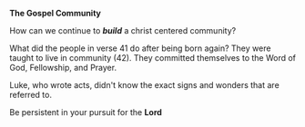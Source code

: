 
**The Gospel Community**

How can we continue to _**build**_ a christ centered community?

What did the people in verse 41 do after being born again? They were taught to live in community (42). They committed themselves to the Word of God, Fellowship, and Prayer.

Luke, who wrote acts, didn't know the exact signs and wonders that are referred to.

Be persistent in your pursuit for the **Lord**